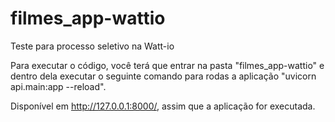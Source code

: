 # filmes_app-wattio
Teste para processo seletivo na Watt-io 

Para executar o código, você terá que entrar na pasta "filmes_app-wattio" e dentro dela executar o seguinte comando para rodas a aplicação "uvicorn api.main:app --reload".

Disponível em http://127.0.0.1:8000/, assim que a aplicação for executada. 